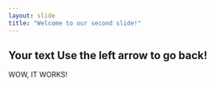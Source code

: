 ```yaml
---
layout: slide
title: "Welcome to our second slide!"
---
```

Your text
Use the left arrow to go back!
---
WOW, IT WORKS!
